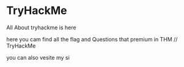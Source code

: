 # TryHackMe
All About tryhackme is here


here you cam find all the flag and Questions that premium in THM // TryHackMe

you can also vesite my si
